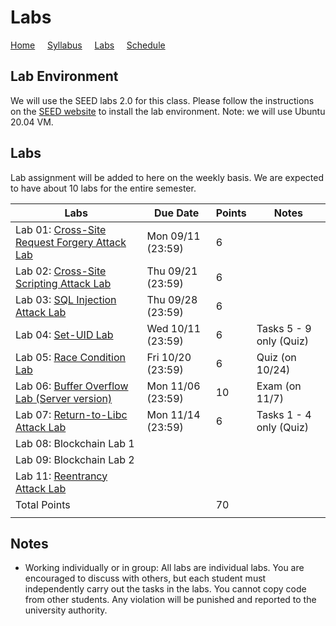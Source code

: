 # Labs

[Home](./index.md) &nbsp;&nbsp;&nbsp; [Syllabus](./syllabus.md)  &nbsp;&nbsp;&nbsp; [Labs](./labs.md) &nbsp;&nbsp;&nbsp; [Schedule](./schedule.md)

## Lab Environment

We will use the SEED labs 2.0 for this class. Please follow the instructions
on the [SEED website](https://seedsecuritylabs.org/labsetup.html) to install
the lab environment. Note: we will use Ubuntu 20.04 VM.

## Labs

Lab assignment will be added to here on the weekly basis. We are expected to have 
about 10 labs for the entire semester. 


| Labs   | Due Date | Points | Notes |
| ---    | ---      | ---    | ---   |
| Lab 01: [Cross-Site Request Forgery Attack Lab](https://seedsecuritylabs.org/Labs_20.04/Web/Web_CSRF_Elgg/) | Mon 09/11 (23:59) | 6 |
| Lab 02: [Cross-Site Scripting Attack Lab](https://seedsecuritylabs.org/Labs_20.04/Web/Web_XSS_Elgg/) | Thu 09/21 (23:59) | 6 |
| Lab 03: [SQL Injection Attack Lab](https://seedsecuritylabs.org/Labs_20.04/Web/Web_SQL_Injection/) | Thu 09/28 (23:59) | 6 |
| Lab 04: [Set-UID Lab](https://seedsecuritylabs.org/Labs_20.04/Software/Environment_Variable_and_SetUID/) | Wed 10/11 (23:59) | 6 | Tasks 5 - 9 only (Quiz)
| Lab 05: [Race Condition Lab](https://seedsecuritylabs.org/Labs_20.04/Software/Race_Condition/) | Fri 10/20 (23:59)  | 6  | Quiz (on 10/24) 
| Lab 06: [Buffer Overflow Lab (Server version)](https://seedsecuritylabs.org/Labs_20.04/Software/Buffer_Overflow_Server/) | Mon 11/06 (23:59) | 10 | Exam (on 11/7)
| Lab 07: [Return-to-Libc Attack Lab](https://seedsecuritylabs.org/Labs_20.04/Software/Return_to_Libc/) | Mon 11/14 (23:59)| 6  | Tasks 1 - 4 only (Quiz)
| Lab 08: Blockchain Lab 1  | |   |
| Lab 09: Blockchain Lab 2  | |   |
| Lab 11: [Reentrancy Attack Lab](https://seedsecuritylabs.org/Labs_20.04/Blockchain/Reentrancy_Attack/) | |   |
| Total Points |   | 70 |
|  |   ||

## Notes

 - Working individually or in group: All labs are individual labs. You are 
   encouraged to discuss with others, but each student must independently
   carry out the tasks in the labs. You cannot copy code from other students.
   Any violation will be punished and reported to the university authority.



